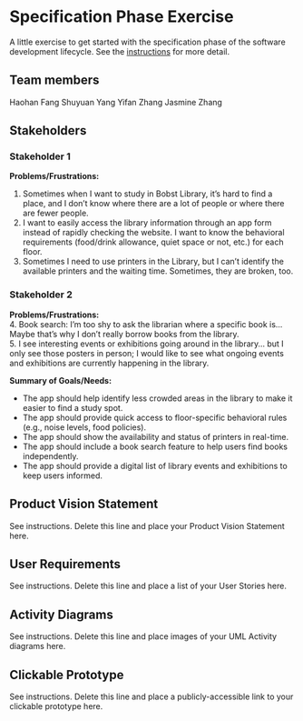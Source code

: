 # Specification Phase Exercise

A little exercise to get started with the specification phase of the software development lifecycle. See the [instructions](instructions.md) for more detail.

## Team members

Haohan Fang
Shuyuan Yang
Yifan Zhang
Jasmine Zhang

## Stakeholders

### Stakeholder 1  
**Problems/Frustrations:**  
1. Sometimes when I want to study in Bobst Library, it’s hard to find a place, and I don’t know where there are a lot of people or where there are fewer people.  
2. I want to easily access the library information through an app form instead of rapidly checking the website. I want to know the behavioral requirements (food/drink allowance, quiet space or not, etc.) for each floor.  
3. Sometimes I need to use printers in the Library, but I can’t identify the available printers and the waiting time. Sometimes, they are broken, too.   

### Stakeholder 2  
**Problems/Frustrations:**  
4. Book search: I’m too shy to ask the librarian where a specific book is… Maybe that’s why I don’t really borrow books from the library.  
5. I see interesting events or exhibitions going around in the library… but I only see those posters in person; I would like to see what ongoing events and exhibitions are currently happening in the library.  

**Summary of Goals/Needs:**  
- The app should help identify less crowded areas in the library to make it easier to find a study spot.  
- The app should provide quick access to floor-specific behavioral rules (e.g., noise levels, food policies).  
- The app should show the availability and status of printers in real-time. 
- The app should include a book search feature to help users find books independently.  
- The app should provide a digital list of library events and exhibitions to keep users informed.  

## Product Vision Statement

See instructions. Delete this line and place your Product Vision Statement here.

## User Requirements

See instructions. Delete this line and place a list of your User Stories here.

## Activity Diagrams

See instructions. Delete this line and place images of your UML Activity diagrams here.

## Clickable Prototype

See instructions. Delete this line and place a publicly-accessible link to your clickable prototype here.
